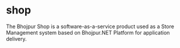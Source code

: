 # shop
The Bhojpur Shop is a software-as-a-service product used as a Store Management system based on Bhojpur.NET Platform for application delivery.

